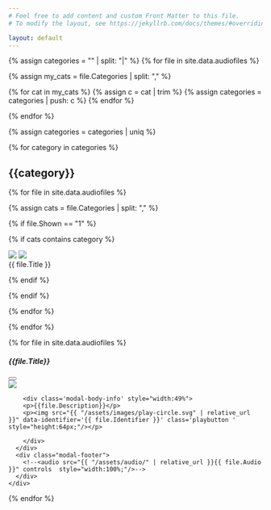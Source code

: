 ```yaml
---
# Feel free to add content and custom Front Matter to this file.
# To modify the layout, see https://jekyllrb.com/docs/themes/#overriding-theme-defaults

layout: default
---
```


{% assign categories = "" | split: "|" %}
{% for file in site.data.audiofiles %}

  {% assign my_cats = file.Categories | split: "," %}

  {% for cat in my_cats %}
    {% assign c = cat | trim %}
    {% assign categories = categories | push: c %}
  {% endfor %}

{% endfor %}

{% assign categories = categories | uniq %}

{% for category in categories %}

<h2>{{category}}</h2>
<div class='gallery-window'>
<div id="gallery">

{% for file in site.data.audiofiles %}

{% assign cats = file.Categories | split: "," %}

{% if file.Shown == "1" %}

{% if cats contains category %}

  <div class="tile">
    <div class='tile-content'>
      <img src="{{ "/assets/images/" | relative_url }}{{ file.Image }}"/>
      <a href="#modal" data-bs-toggle="modal" data-bs-target="#mymodal{{file.ID}}"><img class='play' src="{{ "/assets/images/play.svg" | relative_url }}"/></a>
    </div>
    <div class='tile-title'>{{ file.Title }}</div>
  </div>


{% endif %} 

{% endif %}

{% endfor %}

</div>
</div>

{% endfor %}



{% for file in site.data.audiofiles %}

<div class="modal" tabindex="-1" id="mymodal{{file.ID}}">
  <div class="modal-dialog modal-xl modal-dialog-centered">
    <div class="modal-content">
      <div class="modal-header">
        <h5 class="modal-title">{{file.Title}}</h5>
        <button type="button" class="btn-close" data-bs-dismiss="modal" aria-label="Close"></button>
      </div>
      <div class="modal-body">
        <div style="width:49%">
	<img src="{{ "/assets/images/" | relative_url }}{{ file.Image }}" style="max-width:100%;"/>
        </div>

        <div class='modal-body-info' style="width:49%">
        <p>{{file.Description}}</p>
        <p><img src="{{ "/assets/images/play-circle.svg" | relative_url }}" data-identifier='{{ file.Identifier }}' class='playbutton ' style="height:64px;"/></p>
            
        </div>
      </div>
      <div class="modal-footer">
        <!--<audio src="{{ "/assets/audio/" | relative_url }}{{ file.Audio }}" controls  style="width:100%;"/>-->
      </div>
    </div>
  </div>
</div>

{% endfor %}

<audio src="#" id="audioplayer"></audio>


<script>

jQuery(document).ready(function(){

	jQuery(".playbutton").click(function(e){
	  var audioplayer = jQuery('#audioplayer')[0]; 
	  var file = jQuery(this).attr('data-identifier') + ".mp3";

	  if(jQuery(this).hasClass("playing")) {
	  
	    console.log('pause');

	    jQuery(this).removeClass("playing");
	    jQuery(this).attr("src",'{{ "/assets/images/play-circle.svg" | relative_url }}');
    
	    
	    audioplayer.pause();
	  }
	  else {

	    console.log('play');
    
	    jQuery(this).addClass("playing");
	    jQuery("#audioplayer").attr("src", "https://commons.princeton.edu/media/heirloom-gardens/" + file);
	    jQuery(this).attr("src",'{{ "/assets/images/pause-circle.svg" | relative_url }}');	
	    audioplayer.play();
	  }
	  e.preventDefault();
	  
	});
	
	
	jQuery(".btn-close").click(function(){
	  var audioplayer = jQuery('#audioplayer')[0];
	  audioplayer.load();
	});
	
	
	jQuery(".modal").on("hidden.bs.modal", function () {
	  var audioplayer = jQuery('#audioplayer')[0];
	  audioplayer.load();
	});	


});


</script>



